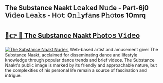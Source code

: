 ## The Substance Naakt L𝚎a𝚔ed N𝚞𝚍e - Part-6j0 Vi𝚍𝚎o L𝚎a𝚔s - H𝚘𝚝 O𝚗𝚕yf𝚊ns P𝚑𝚘tos 1Omrq

# <h2><a href="http://kfajs11.oniu.top/?m=The+Substance+Naakt">🔗👉 🔴 The Substance Naakt P𝚑ot𝚘𝚜 V𝚒d𝚎o</a></h2>

[![The Substance Naakt Nu𝚍e𝚜](https://i.imgur.com/0qMVB7G.gif)](http://kfajs11.oniu.top/?m=The+Substance+Naakt)
Web-based artist and amusement giver The Substance Naakt, acclaimed for disseminating dance and lifestyle knowledge through popular dance trends and brief videos. The Substance Naakt's public image is marked by its friendly and approachable nature, but the complexities of his personal life remain a source of fascination and intrigue.  
